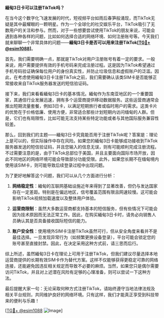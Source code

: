 **緬甸3日卡可以注册TikTok吗？**

在当今这个数字化飞速发展的时代，短视频平台如雨后春笋般涌现，而TikTok无疑是其中最耀眼的一颗明星。作为一个全球化的社交娱乐平台，TikTok吸引了无数用户的关注和参与。然而，对于一些想要尝试使用TikTok的朋友来说，可能会遇到各种各样的问题，比如如何选择合适的网络环境、如何注册账号等。今天我们就来聊聊一个非常具体的问题——**緬甸3日卡是否可以用来注册TikTok[[TG💪+ @esim1088](https://t.me/s/esim1088)]**。

首先，我们需要明确一点，那就是TikTok对用户注册账号有着一定的要求。一般来说，用户需要提供有效的手机号码来完成注册过程。这是因为TikTok希望通过手机号码验证确保每位用户的身份真实性，并防止垃圾信息和虚假账户的泛滥。因此，在考虑使用緬甸3日卡注册TikTok之前，我们需要确认该类SIM卡是否能够正常接收来自TikTok服务器发送的短信验证码。

接下来，我们来看看緬甸3日卡的基本情况。緬甸作为东南亚地区的一个重要国家，其通信行业发展迅速，拥有多个运营商提供移动数据服务。这些运营商通常会推出短期流量套餐，例如3日卡，以满足短期旅行者或临时用户的需求。这类卡片的优势在于价格低廉、使用方便，非常适合那些计划短期内访问缅甸的人群。但是，它们也有局限性，比如可能无法支持某些特定功能或者与其他国际服务兼容性较差。

那么，回到我们的主题——緬甸3日卡究竟能否用于注册TikTok呢？答案是：理论上是可以的，但实际操作中存在风险。如果您的緬甸3日卡能够成功接收到TikTok服务器发送的短信验证码，并且您输入的信息无误，则有可能顺利完成注册流程。不过需要注意的是，由于TikTok总部位于美国，并且主要面向国际市场开放，因此不同地区的网络环境可能会导致部分功能受限。此外，如果您长期不在缅甸境内使用该SIM卡，则可能导致后续登录过程中出现问题。

为了更好地解答这个问题，我们可以从几个方面进行分析：

1. **网络稳定性**：緬甸的互联网基础设施近年来得到了显著改善，但仍与发达国家存在一定差距。特别是在偏远地区，信号覆盖范围有限且网速较慢。这可能会影响TikTok视频加载速度以及整体用户体验。

2. **运营商限制**：虽然大多数运营商都支持基本的短信服务，但有些情况下可能会因为技术原因而无法正常工作。因此，在购买緬甸3日卡时，请务必向销售人员确认其是否具备接收国际短信的能力。

3. **账户安全性**：使用境外SIM卡注册TikTok虽然可行，但从安全角度来看并不是最佳选择。一旦发现异常行为（如频繁更换设备登录），平台可能会锁定您的账号甚至直接封禁。因此，在决定采用这种方式前，请三思而后行。

综上所述，虽然緬甸3日卡在理论上可用于注册TikTok，但我们建议尽量选择本地运营商提供的长期有效SIM卡作为替代方案。这样不仅能够获得更稳定可靠的网络连接，还能避免因违反相关规定而导致不必要的麻烦。当然，如果您只是偶尔需要访问TikTok，并且对上述潜在风险有足够的心理准备，则可以尝试一下这种方法。

最后提醒大家一句：无论采取何种方式注册TikTok，请始终遵守当地法律法规及相关平台规则，共同维护良好的网络环境。只有这样，我们才能真正享受到科技带来的便利与乐趣！

[[TG💪+ @esim1088](https://t.me/s/esim1088) ![Image](https://i.postimg.cc/4NQfJmqS/Snipaste-2025-05-13-00-14-12.png)]